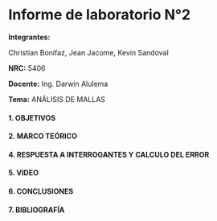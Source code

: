 # Informe de laboratorio N°2
**Integrantes:**

Christian Bonifaz, Jean Jacome, Kevin Sandoval

**NRC:** 5406

**Docente:** Ing. Darwin Alulema

**Tema:** ANÁLISIS DE MALLAS

#### 1. OBJETIVOS 

#### 2. MARCO TEÓRICO 

#### 4. RESPUESTA A INTERROGANTES Y CALCULO DEL ERROR 

#### 5. VIDEO

#### 6. CONCLUSIONES 

#### 7. BIBLIOGRAFÍA

